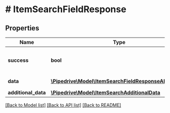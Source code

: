 # # ItemSearchFieldResponse

## Properties

Name | Type | Description | Notes
------------ | ------------- | ------------- | -------------
**success** | **bool** | If the response is successful or not | [optional]
**data** | [**\Pipedrive\Model\ItemSearchFieldResponseAllOfData[]**](ItemSearchFieldResponseAllOfData.md) | The array of results | [optional]
**additional_data** | [**\Pipedrive\Model\ItemSearchAdditionalData**](ItemSearchAdditionalData.md) |  | [optional]

[[Back to Model list]](../../README.md#models) [[Back to API list]](../../README.md#endpoints) [[Back to README]](../../README.md)
